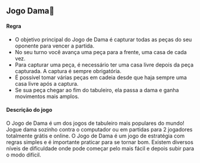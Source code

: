 ## Jogo Dama:game_die:

#### Regra

- O objetivo principal do Jogo de Dama é capturar todas as peças do seu oponente para vencer a partida.
- No seu turno você avança uma peça para a frente, uma casa de cada vez.
- Para capturar uma peça, é necessário ter uma casa livre depois da peça capturada. A captura é sempre obrigatória.
- É possível tomar várias peças em cadeia desde que haja sempre uma casa livre após a captura.
- Se sua peça chegar ao fim do tabuleiro, ela passa a dama e ganha movimentos mais amplos.

#### Descrição do jogo

O Jogo de Dama é um dos jogos de tabuleiro mais populares do mundo! Jogue dama sozinho contra o computador ou em partidas para 2 jogadores totalmente grátis e online. O Jogo de Dama é um jogo de estratégia com regras simples e é importante praticar para se tornar bom. Existem diversos níveis de dificuldade onde pode começar pelo mais fácil e depois subir para o modo difícil.

